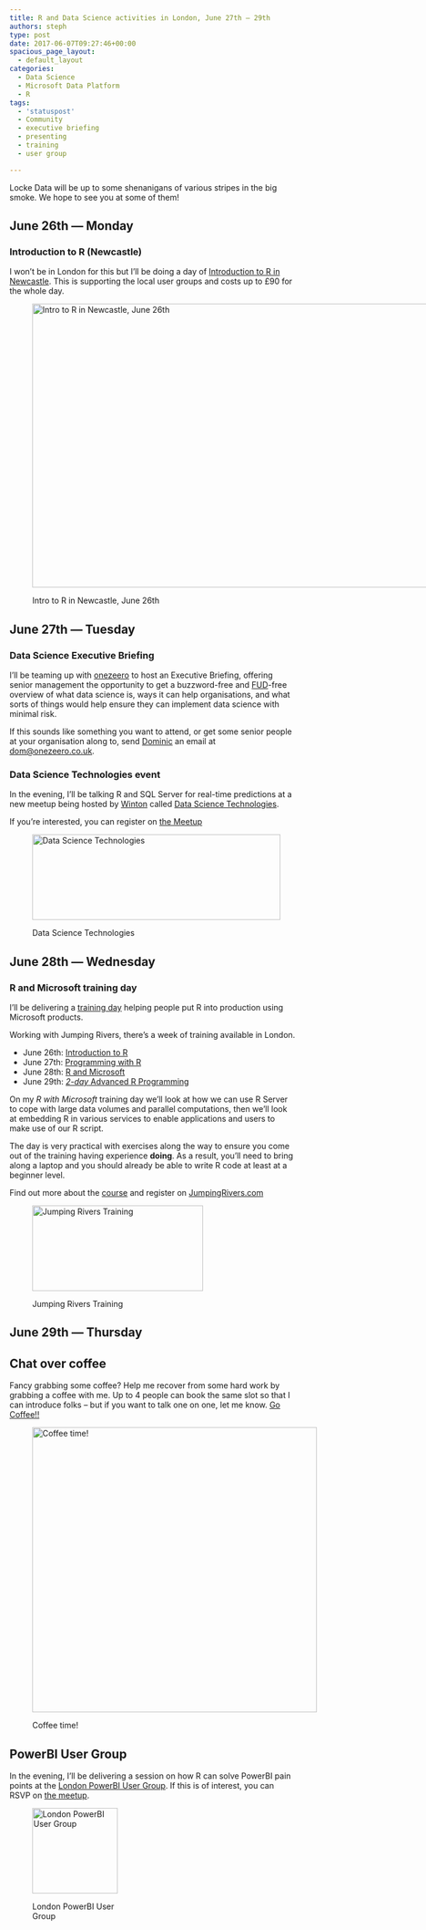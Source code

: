 ```yaml
---
title: R and Data Science activities in London, June 27th – 29th
authors: steph
type: post
date: 2017-06-07T09:27:46+00:00
spacious_page_layout:
  - default_layout
categories:
  - Data Science
  - Microsoft Data Platform
  - R
tags:
  - 'statuspost'
  - Community
  - executive briefing
  - presenting
  - training
  - user group

---
```

Locke Data will be up to some shenanigans of various stripes in the big smoke. We hope to see you at some of them!

## June 26th &#8212; Monday

### Introduction to R (Newcastle)

I won&#8217;t be in London for this but I&#8217;ll be doing a day of [Introduction to R in Newcastle][1]. This is supporting the local user groups and costs up to £90 for the whole day.<figure id="attachment_62233" style="width: 959px" class="wp-caption aligncenter">

[<img class="size-full wp-image-62233" src="../img/Intro-to-R-More-Info_nrq97b.png" alt="Intro to R in Newcastle, June 26th" width="959" height="498" />][1]<figcaption class="wp-caption-text">Intro to R in Newcastle, June 26th</figcaption></figure> 

## June 27th &#8212; Tuesday

### Data Science Executive Briefing

I&#8217;ll be teaming up with [onezeero][2] to host an Executive Briefing, offering senior management the opportunity to get a buzzword-free and [FUD][3]-free overview of what data science is, ways it can help organisations, and what sorts of things would help ensure they can implement data science with minimal risk.

If this sounds like something you want to attend, or get some senior people at your organisation along to, send [Dominic][4] an email at [dom@onezeero.co.uk][5].

### Data Science Technologies event

In the evening, I&#8217;ll be talking R and SQL Server for real-time predictions at a new meetup being hosted by [Winton][6] called [Data Science Technologies][7].

If you&#8217;re interested, you can register on [the Meetup][8]<figure style="width: 436px" class="wp-caption aligncenter">

[<img class="size-large" src="https://secure.meetupstatic.com/photos/member/5/f/e/5/highres_267444549.jpeg" alt="Data Science Technologies" width="436" height="150" />][8]<figcaption class="wp-caption-text">Data Science Technologies</figcaption></figure> 

## June 28th &#8212; Wednesday

### R and Microsoft training day

I&#8217;ll be delivering a [training day][9] helping people put R into production using Microsoft products.

Working with Jumping Rivers, there&#8217;s a week of training available in London.

  * June 26th: [Introduction to R][10]
  * June 27th: [Programming with R][11]
  * June 28th: [R and Microsoft][9]
  * June 29th: [_2-day_ Advanced R Programming][12]

On my _R with Microsoft_ training day we&#8217;ll look at how we can use R Server to cope with large data volumes and parallel computations, then we&#8217;ll look at embedding R in various services to enable applications and users to make use of our R script.

The day is very practical with exercises along the way to ensure you come out of the training having experience **doing**. As a result, you&#8217;ll need to bring along a laptop and you should already be able to write R code at least at a beginner level.

Find out more about the [course][9] and register on [JumpingRivers.com][13]<figure id="attachment_62235" style="width: 300px" class="wp-caption aligncenter">

[<img src="../img/300_125_gfb4n7.jpg" alt="Jumping Rivers Training" width="300" height="150" class="size-full wp-image-62235" />][13]<figcaption class="wp-caption-text">Jumping Rivers Training</figcaption></figure> 

## June 29th &#8212; Thursday

## Chat over coffee

Fancy grabbing some coffee? Help me recover from some hard work by grabbing a coffee with me. Up to 4 people can book the same slot so that I can introduce folks &#8211; but if you want to talk one on one, let me know. [Go Coffee!!][14]<figure style="width: 500px" class="wp-caption aligncenter">

[<img class="size-large" src="https://media.giphy.com/media/687qS11pXwjCM/giphy.gif" alt="Coffee time!" width="500" height="500" />][14]<figcaption class="wp-caption-text">Coffee time!</figcaption></figure> 

## PowerBI User Group

In the evening, I&#8217;ll be delivering a session on how R can solve PowerBI pain points at the [London PowerBI User Group][15]. If this is of interest, you can RSVP on [the meetup][15].<figure style="width: 150px" class="wp-caption aligncenter">

[<img class="size-large" src="https://secure.meetupstatic.com/photos/event/8/c/9/e/highres_448655998.jpeg" alt="London PowerBI User Group" width="150" height="150" />][15]<figcaption class="wp-caption-text">London PowerBI User Group</figcaption></figure>

 [1]: https://negroupsintrotor.eventbrite.com/?aff=itsalocke
 [2]: https://www.onezeero.co.uk/
 [3]: https://en.wikipedia.org/wiki/Fear,_uncertainty_and_doubt
 [4]: https://www.linkedin.com/in/dominicadamczyk/
 [5]: mailto://dom@onezeero.co.uk
 [6]: https://www.winton.com/en/
 [7]: https://www.meetup.com/Data-Science-Technologies/
 [8]: https://www.meetup.com/Data-Science-Technologies/events/240480512/
 [9]: https://www.jumpingrivers.com/courses/16_r-and-microsoft?utm_source=blog&utm_medium=steph&utm_campaign=June
 [10]: https://www.jumpingrivers.com/courses/0_introduction-to-r?utm_source=blog&utm_medium=steph&utm_campaign=June
 [11]: https://www.jumpingrivers.com/courses/2_programming-with-r?utm_source=blog&utm_medium=steph&utm_campaign=June
 [12]: https://www.jumpingrivers.com/courses/3_advanced-r-programming?utm_source=blog&utm_medium=steph&utm_campaign=June
 [13]: https://www.jumpingrivers.com/dates?utm_source=blog&utm_medium=steph&utm_campaign=June
 [14]: https://calendly.com/lockedata/coffee-time/06-29-2017
 [15]: https://www.meetup.com/London-PUG/